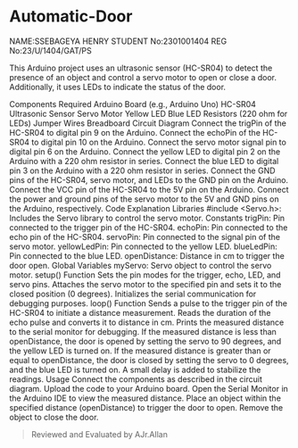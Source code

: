 # Automatic-Door
NAME:SSEBAGEYA HENRY
STUDENT No:2301001404
REG No:23/U/1404/GAT/PS

This Arduino project uses an ultrasonic sensor (HC-SR04) to detect the presence of an object and control a servo motor to open or close a door. Additionally, it uses LEDs to indicate the status of the door.

Components Required
Arduino Board (e.g., Arduino Uno)
HC-SR04 Ultrasonic Sensor
Servo Motor
Yellow LED
Blue LED
Resistors (220 ohm for LEDs)
Jumper Wires
Breadboard
Circuit Diagram
Connect the trigPin of the HC-SR04 to digital pin 9 on the Arduino.
Connect the echoPin of the HC-SR04 to digital pin 10 on the Arduino.
Connect the servo motor signal pin to digital pin 6 on the Arduino.
Connect the yellow LED to digital pin 2 on the Arduino with a 220 ohm resistor in series.
Connect the blue LED to digital pin 3 on the Arduino with a 220 ohm resistor in series.
Connect the GND pins of the HC-SR04, servo motor, and LEDs to the GND pin on the Arduino.
Connect the VCC pin of the HC-SR04 to the 5V pin on the Arduino.
Connect the power and ground pins of the servo motor to the 5V and GND pins on the Arduino, respectively.
Code Explanation
Libraries
#include <Servo.h>: Includes the Servo library to control the servo motor.
Constants
trigPin: Pin connected to the trigger pin of the HC-SR04.
echoPin: Pin connected to the echo pin of the HC-SR04.
servoPin: Pin connected to the signal pin of the servo motor.
yellowLedPin: Pin connected to the yellow LED.
blueLedPin: Pin connected to the blue LED.
openDistance: Distance in cm to trigger the door open.
Global Variables
myServo: Servo object to control the servo motor.
setup() Function
Sets the pin modes for the trigger, echo, LED, and servo pins.
Attaches the servo motor to the specified pin and sets it to the closed position (0 degrees).
Initializes the serial communication for debugging purposes.
loop() Function
Sends a pulse to the trigger pin of the HC-SR04 to initiate a distance measurement.
Reads the duration of the echo pulse and converts it to distance in cm.
Prints the measured distance to the serial monitor for debugging.
If the measured distance is less than openDistance, the door is opened by setting the servo to 90 degrees, and the yellow LED is turned on.
If the measured distance is greater than or equal to openDistance, the door is closed by setting the servo to 0 degrees, and the blue LED is turned on.
A small delay is added to stabilize the readings.
Usage
Connect the components as described in the circuit diagram.
Upload the code to your Arduino board.
Open the Serial Monitor in the Arduino IDE to view the measured distance.
Place an object within the specified distance (openDistance) to trigger the door to open.
Remove the object to close the door.

> Reviewed and Evaluated by AJr.Allan
